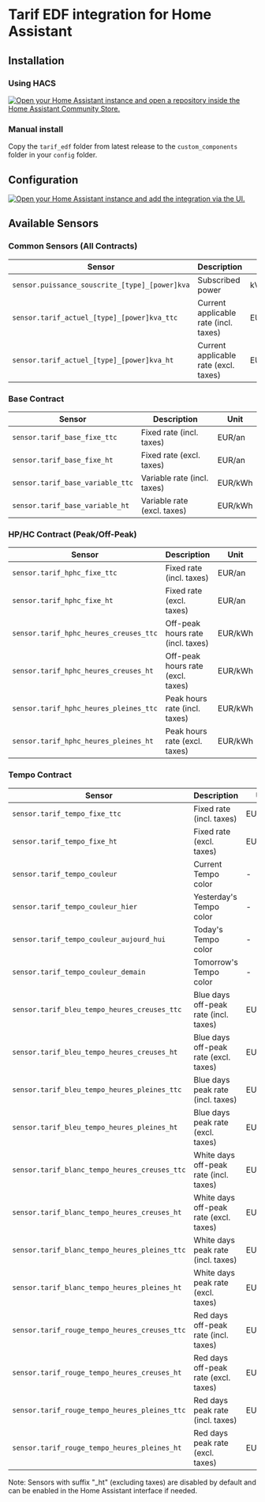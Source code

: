 # Tarif EDF integration for Home Assistant

## Installation

### Using HACS

[![Open your Home Assistant instance and open a repository inside the Home Assistant Community Store.](https://my.home-assistant.io/badges/hacs_repository.svg)](https://my.home-assistant.io/redirect/hacs_repository/?owner=delphiki&repository=hass-tarif-edf&category=integration)

### Manual install

Copy the `tarif_edf` folder from latest release to the `custom_components` folder in your `config` folder.

## Configuration

[![Open your Home Assistant instance and add the integration via the UI.](https://my.home-assistant.io/badges/config_flow_start.svg)](https://my.home-assistant.io/redirect/config_flow_start/?domain=tarif_edf)

## Available Sensors

### Common Sensors (All Contracts)
| Sensor | Description | Unit | Example |
|--------|-------------|------|---------|
| `sensor.puissance_souscrite_[type]_[power]kva` | Subscribed power | kVA | `sensor.puissance_souscrite_base_6kva` |
| `sensor.tarif_actuel_[type]_[power]kva_ttc` | Current applicable rate (incl. taxes) | EUR/kWh | `sensor.tarif_actuel_base_6kva_ttc` |
| `sensor.tarif_actuel_[type]_[power]kva_ht` | Current applicable rate (excl. taxes) | EUR/kWh | `sensor.tarif_actuel_base_6kva_ht` |

### Base Contract
| Sensor | Description | Unit |
|--------|-------------|------|
| `sensor.tarif_base_fixe_ttc` | Fixed rate (incl. taxes) | EUR/an |
| `sensor.tarif_base_fixe_ht` | Fixed rate (excl. taxes) | EUR/an |
| `sensor.tarif_base_variable_ttc` | Variable rate (incl. taxes) | EUR/kWh |
| `sensor.tarif_base_variable_ht` | Variable rate (excl. taxes) | EUR/kWh |

### HP/HC Contract (Peak/Off-Peak)
| Sensor | Description | Unit |
|--------|-------------|------|
| `sensor.tarif_hphc_fixe_ttc` | Fixed rate (incl. taxes) | EUR/an |
| `sensor.tarif_hphc_fixe_ht` | Fixed rate (excl. taxes) | EUR/an |
| `sensor.tarif_hphc_heures_creuses_ttc` | Off-peak hours rate (incl. taxes) | EUR/kWh |
| `sensor.tarif_hphc_heures_creuses_ht` | Off-peak hours rate (excl. taxes) | EUR/kWh |
| `sensor.tarif_hphc_heures_pleines_ttc` | Peak hours rate (incl. taxes) | EUR/kWh |
| `sensor.tarif_hphc_heures_pleines_ht` | Peak hours rate (excl. taxes) | EUR/kWh |

### Tempo Contract
| Sensor | Description | Unit |
|--------|-------------|------|
| `sensor.tarif_tempo_fixe_ttc` | Fixed rate (incl. taxes) | EUR/an |
| `sensor.tarif_tempo_fixe_ht` | Fixed rate (excl. taxes) | EUR/an |
| `sensor.tarif_tempo_couleur` | Current Tempo color | - |
| `sensor.tarif_tempo_couleur_hier` | Yesterday's Tempo color | - |
| `sensor.tarif_tempo_couleur_aujourd_hui` | Today's Tempo color | - |
| `sensor.tarif_tempo_couleur_demain` | Tomorrow's Tempo color | - |
| `sensor.tarif_bleu_tempo_heures_creuses_ttc` | Blue days off-peak rate (incl. taxes) | EUR/kWh |
| `sensor.tarif_bleu_tempo_heures_creuses_ht` | Blue days off-peak rate (excl. taxes) | EUR/kWh |
| `sensor.tarif_bleu_tempo_heures_pleines_ttc` | Blue days peak rate (incl. taxes) | EUR/kWh |
| `sensor.tarif_bleu_tempo_heures_pleines_ht` | Blue days peak rate (excl. taxes) | EUR/kWh |
| `sensor.tarif_blanc_tempo_heures_creuses_ttc` | White days off-peak rate (incl. taxes) | EUR/kWh |
| `sensor.tarif_blanc_tempo_heures_creuses_ht` | White days off-peak rate (excl. taxes) | EUR/kWh |
| `sensor.tarif_blanc_tempo_heures_pleines_ttc` | White days peak rate (incl. taxes) | EUR/kWh |
| `sensor.tarif_blanc_tempo_heures_pleines_ht` | White days peak rate (excl. taxes) | EUR/kWh |
| `sensor.tarif_rouge_tempo_heures_creuses_ttc` | Red days off-peak rate (incl. taxes) | EUR/kWh |
| `sensor.tarif_rouge_tempo_heures_creuses_ht` | Red days off-peak rate (excl. taxes) | EUR/kWh |
| `sensor.tarif_rouge_tempo_heures_pleines_ttc` | Red days peak rate (incl. taxes) | EUR/kWh |
| `sensor.tarif_rouge_tempo_heures_pleines_ht` | Red days peak rate (excl. taxes) | EUR/kWh |

Note: Sensors with suffix "_ht" (excluding taxes) are disabled by default and can be enabled in the Home Assistant interface if needed.

